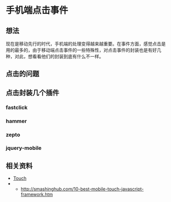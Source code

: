 # 手机端点击事件
## 想法
现在是移动先行的时代，手机端的处理变得越来越重要。在事件方面，感觉点击是用的最多的，由于移动端点击事件的一些特殊性，对点击事件的封装也是有好几种，对此，想看看他们的封装到底有什么不一样。

## 点击的问题

## 点击封装几个插件
### fastclick
### hammer
### zepto
### jquery-mobile


## 相关资料
- [Touch](https://developer.mozilla.org/en-US/docs/Web/API/Touch)
- - http://smashinghub.com/10-best-mobile-touch-javascript-framework.htm